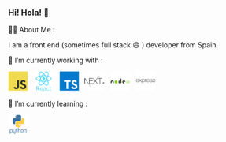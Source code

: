 ### Hi! Hola! 👋

👩‍💻  About Me :

I am a front end (sometimes full stack 😄 ) developer from Spain.

🔭 I’m currently working with :

<img src="https://raw.githubusercontent.com/devicons/devicon/master/icons/javascript/javascript-original.svg" height="40">&nbsp;&nbsp;
<img src="https://raw.githubusercontent.com/devicons/devicon/master/icons/react/react-original-wordmark.svg" height="40">&nbsp;&nbsp;
<img src="https://raw.githubusercontent.com/devicons/devicon/master/icons/typescript/typescript-original.svg" height="40">&nbsp;&nbsp;
<img src="https://raw.githubusercontent.com/devicons/devicon/master/icons/nextjs/nextjs-original-wordmark.svg" height="40">&nbsp;&nbsp;
<img src="https://raw.githubusercontent.com/devicons/devicon/master/icons/nodejs/nodejs-original-wordmark.svg" height="40">&nbsp;&nbsp;
<img src="https://raw.githubusercontent.com/devicons/devicon/master/icons/express/express-original-wordmark.svg" height="40">

🌱 I’m currently learning :

<img src="https://raw.githubusercontent.com/devicons/devicon/master/icons/python/python-original-wordmark.svg" height="40">

<!--
**mateosantosdev/mateosantosdev** is a ✨ _special_ ✨ repository because its `README.md` (this file) appears on your GitHub profile.

Here are some ideas to get you started:

- 🔭 I’m currently working on ...
- 🌱 I’m currently learning ...
- 👯 I’m looking to collaborate on ...
- 🤔 I’m looking for help with ...
- 💬 Ask me about ...
- 📫 How to reach me: ...
- 😄 Pronouns: ...
- ⚡ Fun fact: ...
-->
